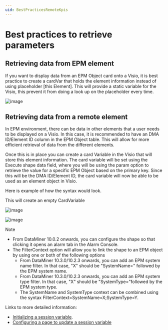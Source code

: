 ```yaml
---
uid: BestPracticesRemoteKpis
---
```


# Best practices to retrieve parameters

## Retrieving data from EPM element

If you want to display data from an EPM Object card onto a Visio, it is best practice to create a cardVar that holds the element information instead of using placeholder [this Element]. This will provide a static variable for the Visio, this prevent it from doing a look up on the placeholder every time.

![image](~/user-guide/images/EPM_cardVar_with_element_info.png)

## Retrieving data from a remote element

In EPM environment, there can be data in other elements that a user needs to be displayed on a Visio. In this case, it is recommended to have an DMA ID/Element ID column in the EPM Object table. This will allow for more efficient retrieval of data from the different elements.

Once this is in place you can create a card Variable in the Visio that will store this element information. The card variable will be set using the Execute shape data field, where you will be using the param option to retrieve the value for a specific EPM Object based on the primary key. Since this will be the DMA ID/Element ID, the card variable will now be able to be used as an element object in Visio.

Here is example of how the syntax would look.

This will create an empty CardVariable

![image](~/user-guide/images/EPM_syntax_example_partitionElement.png)

![image](~/user-guide/images/EPM_syntax_example_partitionElement2.png)

> [!NOTE]
>
> - From DataMiner 10.0.2 onwards, you can configure the shape so that clicking it opens an alarm tab in the Alarm Console.
> - The FilterContext option will allow you to link the shape to an EPM object by using one or both of the following options
>   - From DataMiner 10.3.0/10.2.3 onwards, you can add an EPM system name filter. In that case, "X" should be "SystemName=" followed by the EPM system name.
>   - From DataMiner 10.3.0/10.2.3 onwards, you can add an EPM system type filter. In that case, "X" should be "SystemType="followed by the EPM system type.
>   - The SystemName and SystemType context can be combined using the syntax FilterContext=SystemName=X;SystemType=Y.

Links to more detailed information:

- [Initializing a session variable](xref:Initializing_a_session_variable).
- [Configuring a page to update a session variable](xref:Configuring_a_page_to_update_a_session_variable_when_another_session_variable_changes)
